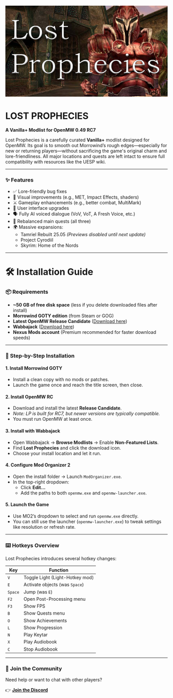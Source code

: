 ![Lost Prophecies Banner](https://raw.githubusercontent.com/Fropaccino/lostprophecies/main/lost_prophecies_16_9_cropped.png)

# **LOST PROPHECIES**
**A Vanilla+ Modlist for OpenMW 0.49 RC7**

Lost Prophecies is a carefully curated **Vanilla+** modlist designed for OpenMW. Its goal is to smooth out Morrowind’s rough edges—especially for new or returning players—without sacrificing the game's original charm and lore-friendliness. All major locations and quests are left intact to ensure full compatibility with resources like the UESP wiki.

---

### ✨ **Features**

- ✅ Lore-friendly bug fixes  
- 🎨 Visual improvements (e.g., MET, Impact Effects, shaders)  
- ⚔️ Gameplay enhancements (e.g., better combat, MultiMark)  
- 🧭 User interface upgrades  
- 🗣️ Fully AI voiced dialogue (VoV, VoT, A Fresh Voice, etc.)  
- 🧩 Rebalanced main quests (all three)  
- 🌍 Massive expansions:
  - Tamriel Rebuilt 25.05 *(Previews disabled until next update)*  
  - Project Cyrodiil  
  - Skyrim: Home of the Nords  

---

# 🛠️ **Installation Guide**

### 📦 Requirements

- **~50 GB of free disk space** (less if you delete downloaded files after install)  
- **Morrowind GOTY edition** (from Steam or GOG)  
- **Latest OpenMW Release Candidate** ([Download here](https://github.com/OpenMW/openmw/releases/))  
- **Wabbajack** ([Download here](https://www.wabbajack.org/))  
- **Nexus Mods account** (Premium recommended for faster download speeds)

---

### 🔧 Step-by-Step Installation

#### **1. Install Morrowind GOTY**
- Install a clean copy with no mods or patches.
- Launch the game once and reach the title screen, then close.

#### **2. Install OpenMW RC**
- Download and install the latest **Release Candidate**.
- *Note: LP is built for RC7, but newer versions are typically compatible.*
- You must run OpenMW at least once. 

#### **3. Install with Wabbajack**
- Open Wabbajack → **Browse Modlists** → Enable **Non-Featured Lists**.  
- Find **Lost Prophecies** and click the download icon.  
- Choose your install location and let it run.

#### **4. Configure Mod Organizer 2**
- Open the install folder → Launch `ModOrganizer.exe`.  
- In the top-right dropdown:  
  - Click **Edit...**  
  - Add the paths to both `openmw.exe` and `openmw-launcher.exe`.

#### **5. Launch the Game**
- Use MO2’s dropdown to select and run `openmw.exe` directly.  
- You can still use the launcher (`openmw-launcher.exe`) to tweak settings like resolution or refresh rate.

---

### ⌨️ **Hotkeys Overview**

Lost Prophecies introduces several hotkey changes:

| Key        | Function                                 |
|------------|------------------------------------------|
| `V`        | Toggle Light (Light-Hotkey mod)          |
| `E`        | Activate objects (was `Space`)           |
| `Space`    | Jump (was `E`)                           |
| `F2`       | Open Post-Processing menu                |
| `F3`       | Show FPS                                 |
| `B`        | Show Quests menu                         |
| `O`        | Show Achievements                        |
| `L`        | Show Progression                        |
| `N`        | Play Keytar                     |
| `X`        | Play Audiobook                     |
| `C`        | Stop Audiobook                    |
---

### 💬 **Join the Community**

Need help or want to chat with other players?

👉 [**Join the Discord**](https://discord.gg/fNgshCXE3h)
